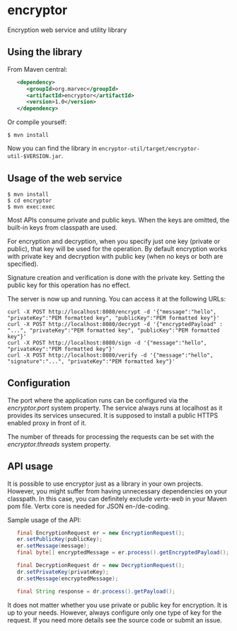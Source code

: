 # encryptor
Encryption web service and utility library

## Using the library

From Maven central:

```xml
   <dependency>
      <groupId>org.marvec</groupId>
      <artifactId>encryptor</artifactId>
      <version>1.0</version>
   </dependency>
```

Or compile yourself:

```
$ mvn install
```

Now you can find the library in `encryptor-util/target/encryptor-util-$VERSION.jar`.

## Usage of the web service

```
$ mvn install
$ cd encryptor
$ mvn exec:exec
```

Most APIs consume private and public keys. When the keys are omitted, the built-in keys from classpath are used.

For encryption and decryption, when you specify just one key (private or public), that key will be used for the operation.
By default encryption works with private key and decryption with public key (when no keys or both are specified).

Signature creation and verification is done with the private key. Setting the public key for this operation has no effect.

The server is now up and running. You can access it at the following URLs:

```
curl -X POST http://localhost:8080/encrypt -d '{"message":"hello", "privateKey":"PEM formatted key", "publicKey":"PEM formatted key"}'
curl -X POST http://localhost:8080/decrypt -d '{"encryptedPayload" : "...", "privateKey":"PEM formatted key", "publicKey":"PEM formatted key"}'
curl -X POST http://localhost:8080/sign -d '{"message":"hello", "privateKey":"PEM formatted key"}'
curl -X POST http://localhost:8080/verify -d '{"message":"hello", "signature":"...", "privateKey":"PEM formatted key"}'
```

## Configuration

The port where the application runs can be configured via the _encryptor.port_ system property. The service always runs at localhost as it
provides its services unsecured. It is supposed to install a public HTTPS enabled proxy in front of it.

The number of threads for processing the requests can be set with the _encryptor.threads_ system property.

## API usage

It is possible to use encryptor just as a library in your own projects.
However, you might suffer from having unnecessary dependencies on your classpath.
In this case, you can definitely exclude _vertx-web_ in your Maven pom file.
Vertx core is needed for JSON en-/de-coding.

Sample usage of the API:

```java
   final EncryptionRequest er = new EncryptionRequest();
   er.setPublicKey(publicKey);
   er.setMessage(message);
   final byte[] encryptedMessage = er.process().getEncryptedPayload();

   final DecryptionRequest dr = new DecryptionRequest();
   dr.setPrivateKey(privateKey);
   dr.setMessage(encryptedMessage);

   final String response = dr.process().getPayload();
```

It does not matter whether you use private or public key for encryption. It is up to your needs. However, always configure
only one type of key for the request. If you need more details see the source code or submit an issue.